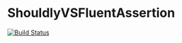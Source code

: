 # ShouldlyVSFluentAssertion

[![Build Status](https://travis-ci.org/godevblog/ShouldlyVSFluentAssertion.svg?branch=master)](https://travis-ci.org/godevblog/ShouldlyVSFluentAssertion)
